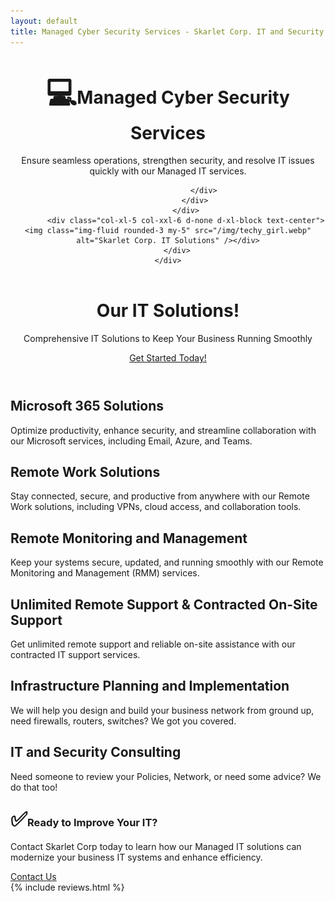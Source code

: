 ```yaml
---
layout: default
title: Managed Cyber Security Services - Skarlet Corp. IT and Security Services
---
```


<!-- Header-->
<header class="bg-dark py-5">
    <div class="container px-5">
        <div class="row gx-5 align-items-center justify-content-center">
            <div class="col-lg-8 col-xl-7 col-xxl-6">
                <div class="my-5 text-center text-xl-start">
                    <h1 class="display-5 fw-bolder text-white mb-2"><span style="font-size:3rem;">&#128187;</span><strong>Managed Cyber Security Services</strong></h1>
                    <p class="lead fw-normal text-white-50 mb-4">Ensure seamless operations, strengthen security, and resolve IT issues quickly with our Managed IT services.</p>
                    <div class="d-grid gap-3 d-sm-flex justify-content-sm-center justify-content-xl-start">

                    </div>
                </div>
            </div>
            <div class="col-xl-5 col-xxl-6 d-none d-xl-block text-center"><img class="img-fluid rounded-3 my-5" src="/img/techy_girl.webp" alt="Skarlet Corp. IT Solutions" /></div>
        </div>
    </div>
</header>

<header class="py-5">
    <div class="container px-lg-5">
        <div class="p-4 p-lg-5 rounded-3 text-center">
            <div class="m-4 m-lg-5">
                <h1 class="display-5 fw-bold">Our IT Solutions!</h1>
                <p class="fs-4">Comprehensive IT Solutions to Keep Your Business Running Smoothly</p>
                <a class="btn btn-primary btn-lg" href="../../contact">Get Started Today!</a>
            </div>
        </div>
    </div>
</header>
<!-- Page Content-->
<section class="pt-4">
    <div class="container px-lg-5">
        <!-- Page Features-->
        <div class="row gx-lg-5">
            <div class="col-lg-6 col-xxl-4 mb-5">
                <div class="card border-0 h-100">
                    <div class="card-body text-center p-4 p-lg-5 pt-0 pt-lg-0">
                        <div class="feature bg-primary bg-gradient text-white rounded-3 mb-4 mt-n4"><i class="bi bi-microsoft"></i></div>
                        <h2 class="fs-4 fw-bold">Microsoft 365 Solutions</h2>
                        <p class="mb-0">Optimize productivity, enhance security, and streamline collaboration with our Microsoft services, including Email, Azure, and Teams. </p>
                    </div>
                </div>
            </div>
            <div class="col-lg-6 col-xxl-4 mb-5">
                <div class="card border-0 h-100">
                    <div class="card-body text-center p-4 p-lg-5 pt-0 pt-lg-0">
                        <div class="feature bg-primary bg-gradient text-white rounded-3 mb-4 mt-n4"><i class="bi bi-headset"></i></div>
                        <h2 class="fs-4 fw-bold">Remote Work Solutions</h2>
                        <p class="mb-0">Stay connected, secure, and productive from anywhere with our Remote Work solutions, including VPNs, cloud access, and collaboration tools.</p>
                    </div>
                </div>
            </div>
            <div class="col-lg-6 col-xxl-4 mb-5">
                <div class="card border-0 h-100">
                    <div class="card-body text-center p-4 p-lg-5 pt-0 pt-lg-0">
                        <div class="feature bg-primary bg-gradient text-white rounded-3 mb-4 mt-n4"><i class="bi bi-eye-fill"></i></div>
                        <h2 class="fs-4 fw-bold">Remote Monitoring and Management</h2>
                        <p class="mb-0">Keep your systems secure, updated, and running smoothly with our Remote Monitoring and Management (RMM) services.</p>
                    </div>
                </div>
            </div>
            <div class="col-lg-6 col-xxl-4 mb-5">
                <div class="card border-0 h-100">
                    <div class="card-body text-center p-4 p-lg-5 pt-0 pt-lg-0">
                        <div class="feature bg-primary bg-gradient text-white rounded-3 mb-4 mt-n4"><i class="bi bi-people-fill"></i></div>
                        <h2 class="fs-4 fw-bold">Unlimited Remote Support & Contracted On-Site Support</h2>
                        <p class="mb-0">Get unlimited remote support and reliable on-site assistance with our contracted IT support services.</p>
                    </div>
                </div>
            </div>
            <div class="col-lg-6 col-xxl-4 mb-5">
                <div class="card border-0 h-100">
                    <div class="card-body text-center p-4 p-lg-5 pt-0 pt-lg-0">
                        <div class="feature bg-primary bg-gradient text-white rounded-3 mb-4 mt-n4"><i class="bi bi-server"></i></div>
                        <h2 class="fs-4 fw-bold">Infrastructure Planning and Implementation</h2>
                        <p class="mb-0">We will help you design and build your business network from ground up, need firewalls, routers, switches? We got you covered.</p>
                    </div>
                </div>
            </div>
            <div class="col-lg-6 col-xxl-4 mb-5">
                <div class="card border-0 h-100">
                    <div class="card-body text-center p-4 p-lg-5 pt-0 pt-lg-0">
                        <div class="feature bg-primary bg-gradient text-white rounded-3 mb-4 mt-n4"><i class="bi bi-patch-check"></i></div>
                        <h2 class="fs-4 fw-bold">IT and Security Consulting</h2>
                        <p class="mb-0">Need someone to review your Policies, Network, or need some advice? We do that too!</p>
                    </div>
                </div>
            </div>
        </div>
    </div>
</section>

<div class="container py-0 text-left">
<h3 id="-ready-to-improve-your-communication-"><span style="font-size:2rem;">&#9989;</span><strong>Ready to Improve Your IT?</strong></h3>
<p>Contact Skarlet Corp today to learn how our Managed IT solutions can modernize your business IT systems and enhance efficiency.</p>
<a class="btn btn-primary btn-lg px-4 me-sm-3" href="../../contact">Contact Us</a>
</div>
<!-- Testimonial section-->

<div class="py-2">
    <div class="container px-2 my-2">
        <div class="row gx-5 justify-content-center">
					{% include reviews.html %}
		</div>
    </div>
</div>

